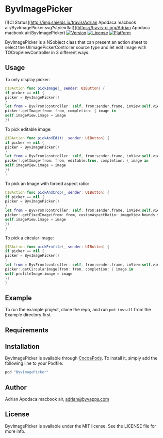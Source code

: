 # ByvImagePicker

[![CI Status](http://img.shields.io/travis/Adrian Apodaca macbook air/ByvImagePicker.svg?style=flat)](https://travis-ci.org/Adrian Apodaca macbook air/ByvImagePicker)
[![Version](https://img.shields.io/cocoapods/v/ByvImagePicker.svg?style=flat)](http://cocoapods.org/pods/ByvImagePicker)
[![License](https://img.shields.io/cocoapods/l/ByvImagePicker.svg?style=flat)](http://cocoapods.org/pods/ByvImagePicker)
[![Platform](https://img.shields.io/cocoapods/p/ByvImagePicker.svg?style=flat)](http://cocoapods.org/pods/ByvImagePicker)


ByvImagePicker is a NSobject class that can present an action sheet to select the UIImagePickerController source type and let edit image with TOCropViewController in 3 different ways.

## Usage

To only display picker:
```swift
@IBAction func pickImage(_ sender: UIButton) {
if picker == nil {
picker = ByvImagePicker()
}
let from = ByvFrom(controller: self, from:sender.frame, inView:self.view, arrowDirections:.any)
picker!.getImage(from: from, completion: { image in
self.imageView.image = image
})
```

To pick editable image:
```swift
@IBAction func pickAndEdit(_ sender: UIButton) {
if picker == nil {
picker = ByvImagePicker()
}
let from = ByvFrom(controller: self, from:sender.frame, inView:self.view, arrowDirections:.any)
picker!.getImage(from: from, editable:true, completion: { image in
self.imageView.image = image
})
}
```

To pick an Image with forced aspect ratio:
```swift
@IBAction func pickAndCrop(_ sender: UIButton) {
if picker == nil {
picker = ByvImagePicker()
}
let from = ByvFrom(controller: self, from:sender.frame, inView:self.view, arrowDirections:.any)
picker!.getFixedImage(from: from, customAspectRatio: imageView.bounds.size, completion: { image in
self.imageView.image = image
})
}
```

To pick a circular image:
```swift
@IBAction func pickProfile(_ sender: UIButton) {
if picker == nil {
picker = ByvImagePicker()
}
let from = ByvFrom(controller: self, from:sender.frame, inView:self.view, arrowDirections:.any)
picker!.getCircularImage(from: from, completion: { image in
self.profileImage.image = image
})
}
```

## Example

To run the example project, clone the repo, and run `pod install` from the Example directory first.

## Requirements

## Installation

ByvImagePicker is available through [CocoaPods](http://cocoapods.org). To install
it, simply add the following line to your Podfile:

```swift
pod "ByvImagePicker"
```

## Author

Adrian Apodaca macbook air, adrian@byvapps.com

## License

ByvImagePicker is available under the MIT license. See the LICENSE file for more info.
